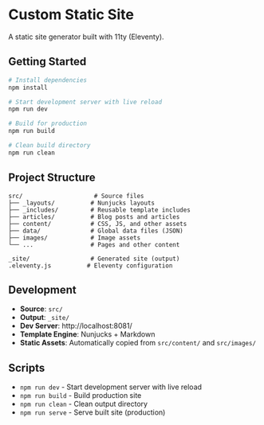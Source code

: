 # Custom Static Site

A static site generator built with 11ty (Eleventy).

## Getting Started

```bash
# Install dependencies
npm install

# Start development server with live reload
npm run dev

# Build for production
npm run build

# Clean build directory
npm run clean
```

## Project Structure

```
src/                    # Source files
├── _layouts/          # Nunjucks layouts
├── _includes/         # Reusable template includes  
├── articles/          # Blog posts and articles
├── content/           # CSS, JS, and other assets
├── data/              # Global data files (JSON)
├── images/            # Image assets
└── ...                # Pages and other content

_site/                 # Generated site (output)
.eleventy.js          # Eleventy configuration
```

## Development

- **Source**: `src/`
- **Output**: `_site/`
- **Dev Server**: http://localhost:8081/
- **Template Engine**: Nunjucks + Markdown
- **Static Assets**: Automatically copied from `src/content/` and `src/images/`

## Scripts

- `npm run dev` - Start development server with live reload
- `npm run build` - Build production site  
- `npm run clean` - Clean output directory
- `npm run serve` - Serve built site (production)
